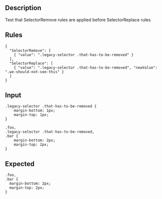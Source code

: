 ## Description

Test that SelectorRemove rules are applied before SelectorReplace rules

## Rules

    {
      "SelectorRemove": [
        { "value": ".legacy-selector .that-has-to-be-removed" }
      ],
      "SelectorReplace": [
        { "value": ".legacy-selector .that-has-to-be-removed", "newValue": ".we-should-not-see-this" }
      ]
    }

## Input

    .legacy-selector .that-has-to-be-removed {
        margin-bottom: 1px;
        margin-top: 1px;
    }

    .foo,
    .legacy-selector .that-has-to-be-removed,
    .bar {
        margin-bottom: 2px;
        margin-top: 2px;
    }

## Expected

    .foo,
    .bar {
      margin-bottom: 2px;
      margin-top: 2px;
    }
